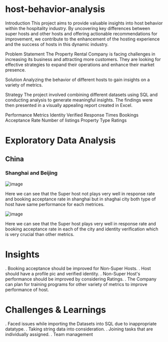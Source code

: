 # host-behavior-analysis
Introduction
This project aims to provide valuable insights into host behavior within the hospitality industry. By uncovering key differences between super hosts and other hosts and offering actionable recommendations for improvement, we contribute to the enhancement of the hosting experience and the success of hosts in this dynamic industry.

Problem Statement
The Property Rental Company is facing challenges in increasing its business and attracting more customers. They are looking for effective strategies to expand their operations and enhance their market presence.

Solution
Analyzing the behavior of different hosts to gain insights on a variety of metrics.

Strategy
The project involved combining different datasets using SQL and conducting analysis to generate meaningful insights. The findings were then presented in a visually appealing report created in Excel.

Performance Metrics
Identity Verified
Response Times
Bookings Acceptance Rate
Number of listings
Property Type
Ratings

# Exploratory Data Analysis

## China

### Shanghai and Beijing

![image](https://github.com/avi251295/host-behavior-analysis/assets/120267658/5e0f4343-559e-4ea9-a662-a661eac61fa5)


Here we can see that the Super host not plays very well in response rate and booking acceptance rate in shanghai but 
in shaghai city both type of host have same performance for each metrices.

![image](https://github.com/avi251295/host-behavior-analysis/assets/120267658/3ed63906-fbe5-42a8-be46-dcf6f97f53e0)

Here we can see that the Super host plays very well in response rate and booking acceptance rate in each of the city and
identity verification which is very crucial than other metrics.

# Insights
. Booking acceptance should be improved for Non-Super Hosts.
. Host should have a profile pic and verified identity.
. Non-Super Host's performance should be improved by considering Ratings.
. The Company can plan for training programs for other variety of metrics to improve performance of host.

# Challenges & Learnings

. Faced issues while importing the Datasets into SQL due to inappropriate datatype.
. Taking string data into consideration.
. Joining tasks that are individually assigned.
. Team management




